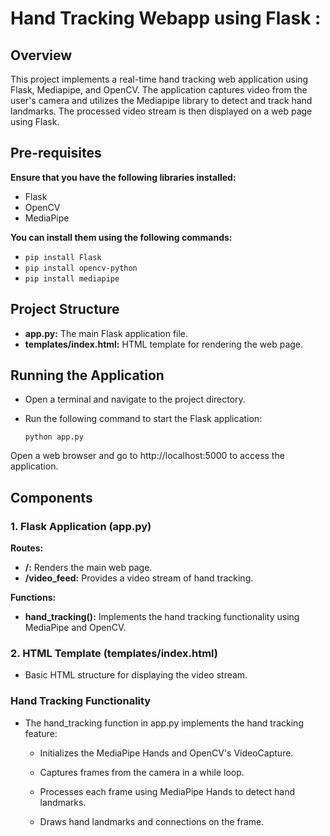 # Hand Tracking Webapp using Flask :

## Overview

This project implements a real-time hand tracking web application using Flask, Mediapipe, and OpenCV. The application captures video from the user's camera and utilizes the Mediapipe library to detect and track hand landmarks. The processed video stream is then displayed on a web page using Flask.

## Pre-requisites

**Ensure that you have the following libraries installed:**

  - Flask
  - OpenCV
  - MediaPipe

**You can install them using the following commands:**

  - `pip install Flask`
  - `pip install opencv-python`
  - `pip install mediapipe`

## Project Structure

  - **app.py:** The main Flask application file.
  - **templates/index.html:** HTML template for rendering the web page.

## Running the Application

  - Open a terminal and navigate to the project directory.
  - Run the following command to start the Flask application:

    `python app.py`

Open a web browser and go to http://localhost:5000 to access the application.

## Components

### 1. Flask Application (app.py)

**Routes:**

  - **/:** Renders the main web page.
  - **/video_feed:** Provides a video stream of hand tracking.
    
**Functions:**

  - **hand_tracking():** Implements the hand tracking functionality using MediaPipe and OpenCV.

### 2. HTML Template (templates/index.html)

  - Basic HTML structure for displaying the video stream.
    
### Hand Tracking Functionality

  - The hand_tracking function in app.py implements the hand tracking feature:

      - Initializes the MediaPipe Hands and OpenCV's VideoCapture.
    
      - Captures frames from the camera in a while loop.
    
      - Processes each frame using MediaPipe Hands to detect hand landmarks.
    
      - Draws hand landmarks and connections on the frame.
